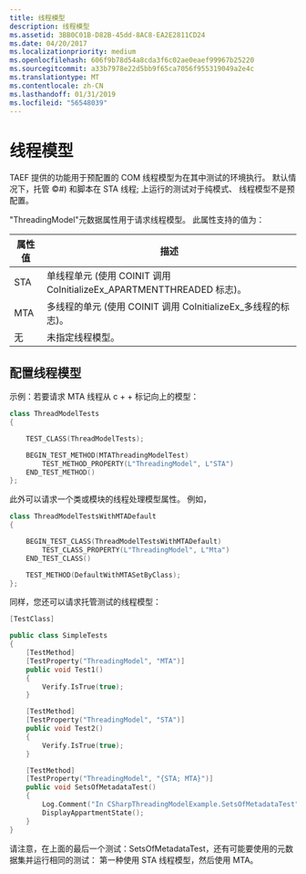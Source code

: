 ```yaml
---
title: 线程模型
description: 线程模型
ms.assetid: 3BB0C01B-D82B-45dd-8AC8-EA2E2811CD24
ms.date: 04/20/2017
ms.localizationpriority: medium
ms.openlocfilehash: 606f9b78d54a8cda3f6c02ae0eaef99967b25220
ms.sourcegitcommit: a33b7978e22d5bb9f65ca7056f955319049a2e4c
ms.translationtype: MT
ms.contentlocale: zh-CN
ms.lasthandoff: 01/31/2019
ms.locfileid: "56548039"
---
```

# <a name="threading-models"></a>线程模型


TAEF 提供的功能用于预配置的 COM 线程模型为在其中测试的环境执行。 默认情况下，托管 ©\#) 和脚本在 STA 线程; 上运行的测试对于纯模式、 线程模型不是预配置。

"ThreadingModel"元数据属性用于请求线程模型。 此属性支持的值为：

| 属性值 | 描述                                                                               |
|----------------|-------------------------------------------------------------------------------------------|
| STA            | 单线程单元 (使用 COINIT 调用 CoInitializeEx\_APARTMENTTHREADED 标志)。 |
| MTA            | 多线程的单元 (使用 COINIT 调用 CoInitializeEx\_多线程的标志)。       |
| 无           | 未指定线程模型。                                                         |

 

## <a name="span-idconfiguringathreadingmodelspanspan-idconfiguringathreadingmodelspanspan-idconfiguringathreadingmodelspanconfiguring-a-threading-model"></a><span id="Configuring_a_threading_model"></span><span id="configuring_a_threading_model"></span><span id="CONFIGURING_A_THREADING_MODEL"></span>配置线程模型


示例：若要请求 MTA 线程从 c + + 标记向上的模型：

```cpp
class ThreadModelTests
{

    TEST_CLASS(ThreadModelTests);

    BEGIN_TEST_METHOD(MTAThreadingModelTest)
        TEST_METHOD_PROPERTY(L"ThreadingModel", L"STA")
    END_TEST_METHOD()
};
```

此外可以请求一个类或模块的线程处理模型属性。 例如，

```cpp
class ThreadModelTestsWithMTADefault
{

    BEGIN_TEST_CLASS(ThreadModelTestsWithMTADefault)
        TEST_CLASS_PROPERTY(L"ThreadingModel", L"Mta")
    END_TEST_CLASS()

    TEST_METHOD(DefaultWithMTASetByClass);
};
```

同样，您还可以请求托管测试的线程模型：

```cpp
[TestClass]

public class SimpleTests
{
    [TestMethod]
    [TestProperty("ThreadingModel", "MTA")]
    public void Test1()
    {
        Verify.IsTrue(true);
    }

    [TestMethod]
    [TestProperty("ThreadingModel", "STA")]
    public void Test2()
    {
        Verify.IsTrue(true);
    }

    [TestMethod]
    [TestProperty("ThreadingModel", "{STA; MTA}")]
    public void SetsOfMetadataTest()
    {
        Log.Comment("In CSharpThreadingModelExample.SetsOfMetadataTest");
        DisplayAppartmentState();
    }
}
```

请注意，在上面的最后一个测试：SetsOfMetadataTest，还有可能要使用的元数据集并运行相同的测试： 第一种使用 STA 线程模型，然后使用 MTA。

 

 





